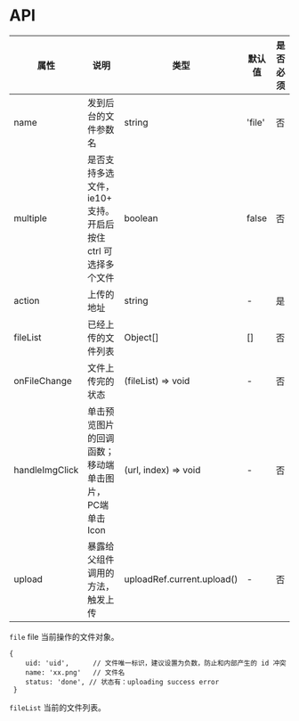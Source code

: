 # API

|    属性    |   说明   |    类型    |  默认值  | 是否必须 |
| --------- | ------- | --------- | ------- | -------  |
| name    | 发到后台的文件参数名 |  string   | 'file' | 否 |
| multiple  | 是否支持多选文件，ie10+ 支持。开启后按住 ctrl 可选择多个文件 |  boolean  | false   | 否 |
| action   | 上传的地址 |  string   | - | 是 |
| fileList   | 已经上传的文件列表 |  Object[]   | [] | 否 |
| onFileChange   | 文件上传完的状态 |  (fileList) => void   | - | 否 |
| handleImgClick | 单击预览图片的回调函数；移动端单击图片，PC端单击Icon |  (url, index) => void   | - | 否 |
| upload | 暴露给父组件调用的方法，触发上传 |  uploadRef.current.upload()   | - | 否 |


`file` file 当前操作的文件对象。

```
{
    uid: 'uid',      // 文件唯一标识，建议设置为负数，防止和内部产生的 id 冲突
    name: 'xx.png'   // 文件名
    status: 'done', // 状态有：uploading success error
 }
```


`fileList` 当前的文件列表。